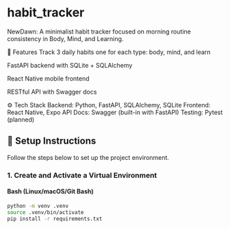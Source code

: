 # habit_tracker
 
NewDawn:
A minimalist habit tracker focused on morning routine consistency in Body, Mind, and Learning.

🔧 Features
Track 3 daily habits one for each type: body, mind, and learn

FastAPI backend with SQLite + SQLAlchemy

React Native mobile frontend

RESTful API with Swagger docs

⚙️ Tech Stack
Backend: 	Python, FastAPI, SQLAlchemy, SQLite 
Frontend: 	React Native, Expo
API Docs:	Swagger (built-in with FastAPI)
Testing:	Pytest (planned)

## 🚀 Setup Instructions


Follow the steps below to set up the project environment.

### 1. Create and Activate a Virtual Environment

#### Bash (Linux/macOS/Git Bash)

```bash
python -m venv .venv
source .venv/bin/activate
pip install -r requirements.txt
```